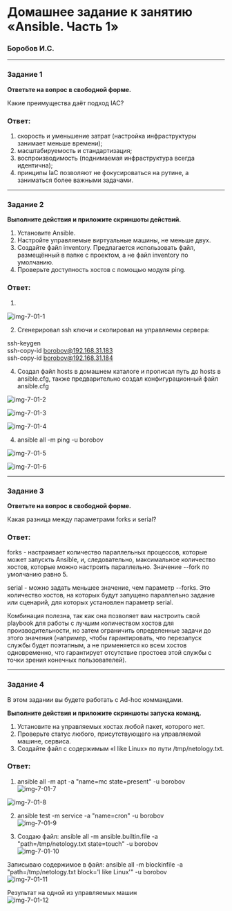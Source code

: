 # Домашнее задание к занятию «Ansible. Часть 1»

### Боробов И.С.

---

### Задание 1

**Ответьте на вопрос в свободной форме.**

Какие преимущества даёт подход IAC?

### Ответ:

1. скорость и уменьшение затрат (настройка инфраструктуры занимает меньше времени);
2. масштабируемость и стандартизация;
3. воспроизводимость (поднимаемая инфраструктура всегда идентична);
4. принципы IaC позволяют не фокусироваться на рутине, а заниматься более важными задачами.

---

### Задание 2 

**Выполните действия и приложите скриншоты действий.**

1. Установите Ansible.
2. Настройте управляемые виртуальные машины, не меньше двух.
3. Создайте файл inventory. Предлагается использовать файл, размещённый в папке с проектом, а не файл inventory по умолчанию.
4. Проверьте доступность хостов с помощью модуля ping.

### Ответ:
1.  
![img-7-01-1](https://github.com/Borobov/03-Virtualization-automation-and-CICD/blob/3e4322cea83cf793e805c02e12b9e5d6c0228031/img-7-01/img-7-01-1.png)

2. Сгенерировал ssh ключи и скопировал на управляемы сервера:

ssh-keygen  
ssh-copy-id borobov@192.168.31.183  
ssh-copy-id borobov@192.168.31.184  

4. Создал файл hosts в домашнем каталоге и прописал путь до hosts в ansible.cfg, также предварительно создал конфигурационный файл ansible.cfg

![img-7-01-2](https://github.com/Borobov/03-Virtualization-automation-and-CICD/blob/3e4322cea83cf793e805c02e12b9e5d6c0228031/img-7-01/img-7-01-2.png)

![img-7-01-3](https://github.com/Borobov/03-Virtualization-automation-and-CICD/blob/3e4322cea83cf793e805c02e12b9e5d6c0228031/img-7-01/img-7-01-3.png)

![img-7-01-4](https://github.com/Borobov/03-Virtualization-automation-and-CICD/blob/3e4322cea83cf793e805c02e12b9e5d6c0228031/img-7-01/img-7-01-4.png)

4. ansible all -m ping -u borobov

![img-7-01-5](https://github.com/Borobov/03-Virtualization-automation-and-CICD/blob/3e4322cea83cf793e805c02e12b9e5d6c0228031/img-7-01/img-7-01-5.png)

![img-7-01-6](https://github.com/Borobov/03-Virtualization-automation-and-CICD/blob/3e4322cea83cf793e805c02e12b9e5d6c0228031/img-7-01/img-7-01-6.png)

---

### Задание 3 

**Ответьте на вопрос в свободной форме.**

Какая разница между параметрами forks и serial? 

### Ответ:

forks - настраивает количество параллельных процессов, которые может запускть Ansible, и, следовательно, максимальное количество хостов, которые можно настроить параллельно. Значение --fork по умолчанию равно 5.  

serial - можно задать меньшее значение, чем параметр --forks. Это количество хостов, на которых будут запущено параллельно задание или сценарий, для которых установлен параметр serial.  

Комбинация полезна, так как она позволяет вам настроить свой playbook для работы с лучшим количеством хостов для производительности, но затем ограничить определенные задачи до этого значения (например, чтобы гарантировать, что перезапуск службы будет поэтапным, а не применяется ко всем хостов одновременно, что гарантирует отсутствие простоев этой службы с точки зрения конечных пользователей).  

---

### Задание 4 

В этом задании вы будете работать с Ad-hoc коммандами.

**Выполните действия и приложите скриншоты запуска команд.**

1. Установите на управляемых хостах любой пакет, которого нет.
2. Проверьте статус любого, присутствующего на управляемой машине, сервиса. 
3. Создайте файл с содержимым «I like Linux» по пути /tmp/netology.txt.
 
### Ответ:

1. ansible all -m apt -a "name=mc state=present" -u borobov  
![img-7-01-7](https://github.com/Borobov/03-Virtualization-automation-and-CICD/blob/3e4322cea83cf793e805c02e12b9e5d6c0228031/img-7-01/img-7-01-7.png)

![img-7-01-8](https://github.com/Borobov/03-Virtualization-automation-and-CICD/blob/3e4322cea83cf793e805c02e12b9e5d6c0228031/img-7-01/img-7-01-8.png)

2. ansible test -m service -a "name=cron" -u borobov  
![img-7-01-9](https://github.com/Borobov/03-Virtualization-automation-and-CICD/blob/3e4322cea83cf793e805c02e12b9e5d6c0228031/img-7-01/img-7-01-9.png)

3. Создаю файл: ansible all -m ansible.builtin.file -a "path=/tmp/netology.txt state=touch" -u borobov  
![img-7-01-10](https://github.com/Borobov/03-Virtualization-automation-and-CICD/blob/3e4322cea83cf793e805c02e12b9e5d6c0228031/img-7-01/img-7-01-10.png)

Записываю содержимое в файл: ansible all -m blockinfile -a "path=/tmp/netology.txt block='I like Linux'" -u borobov  
![img-7-01-11](https://github.com/Borobov/03-Virtualization-automation-and-CICD/blob/3e4322cea83cf793e805c02e12b9e5d6c0228031/img-7-01/img-7-01-11.png)

Результат на одной из управляемых машин  
![img-7-01-12](https://github.com/Borobov/03-Virtualization-automation-and-CICD/blob/3e4322cea83cf793e805c02e12b9e5d6c0228031/img-7-01/img-7-01-12.png)
